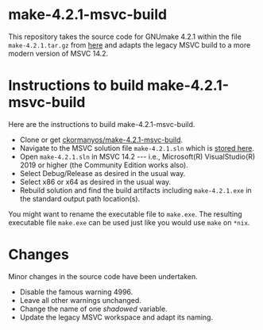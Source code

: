 # make-4.2.1-msvc-build

This repository takes the source code for GNUmake 4.2.1
within the file `make-4.2.1.tar.gz`
from [here](https://ftp.gnu.org/gnu/make/)
and adapts the legacy MSVC build to a more modern version of MSVC 14.2.

# Instructions to build make-4.2.1-msvc-build

Here are the instructions to build make-4.2.1-msvc-build.
  - Clone or get [ckormanyos/make-4.2.1-msvc-build](https://github.com/ckormanyos/make-4.2.1-msvc-build).
  - Navigate to the MSVC solution file `make-4.2.1.sln` which is [stored here](./make-4.2.1/).
  - Open `make-4.2.1.sln` in MSVC 14.2 --- i.e., Microsoft(R) VisualStudio(R) 2019 or higher (the Community Edition works also).
  - Select Debug/Release as desired in the usual way.
  - Select x86 or x64 as desired in the usual way.
  - Rebuild solution and find the build artifacts including `make-4.2.1.exe` in the standard output path location(s).

You might want to rename the executable file to `make.exe`.
The resulting executable file `make.exe` can be used just like you would use `make` on `*nix`.

# Changes

Minor changes in the source code have been undertaken.
  - Disable the famous warning 4996.
  - Leave all other warnings unchanged.
  - Change the name of one _shadowed_ variable.
  - Update the legacy MSVC workspace and adapt its naming.
